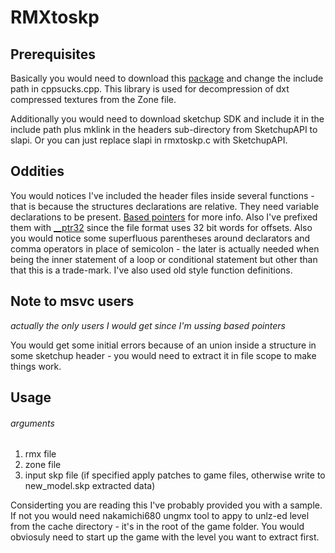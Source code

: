 # RMXtoskp

## Prerequisites
 Basically you would need to download this [package](https://sourceforge.net/p/libsquish/code/HEAD/tarball) and change the include path in cppsucks.cpp. This library is used for decompression of dxt compressed textures from the Zone file.

Additionally you would need to download sketchup SDK and include it in the include path plus mklink in the headers sub-directory from SketchupAPI to slapi. Or you can just replace slapi in rmxtoskp.c with SketchupAPI.

## Oddities

You would notices I've included the header files inside several functions - that is because the structures declarations are relative. They need variable declarations to be present. [Based pointers](https://docs.microsoft.com/en-us/cpp/cpp/based-pointers-cpp?view=vs-2019) for more info. Also I've prefixed them with [__ptr32](https://docs.microsoft.com/en-us/cpp/cpp/ptr32-ptr64?view=vs-2019) since the file format uses 32 bit words for offsets. Also you would notice some superfluous parentheses around declarators and comma operators in place of semicolon - the later is actually needed when being the inner statement of a loop or conditional statement but other than that this is a trade-mark. I've also used old style function definitions.


## Note to msvc users 
*actually the only users I would get since I'm ussing based pointers*

You would get some initial errors because of an union inside a structure in some sketchup header - you would need to extract it in file scope to make things work.


## Usage

###### arguments
1. rmx file
2. zone file
3. input skp file (if specified apply patches to game files, otherwise write to new_model.skp extracted data)

Considerting you are reading this I've probably provided you with a sample. If not you would need nakamichi680 ungmx tool to appy to unlz-ed level from the cache directory - it's in the root of the game folder. You would obviosuly need to start up the game with the level you want to extract first.

